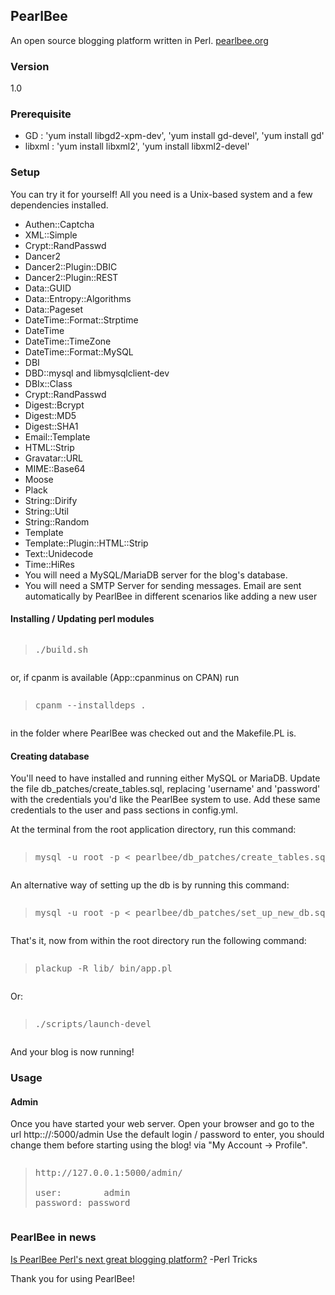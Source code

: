 <h2>PearlBee</h2>
An open source blogging platform written in Perl. <a href="http://pearlbee.org/">pearlbee.org</a>
<h3>Version</h3>
1.0

<h3>Prerequisite</h3>
<ul>
<li>GD : 'yum install libgd2-xpm-dev', 'yum install gd-devel', 'yum install gd'</li>
<li>libxml : 'yum install libxml2', 'yum install libxml2-devel'</li>
</ul>

<h3>Setup</h3>
You can try it for yourself! All you need is a Unix-based system and a few dependencies installed.

<ul>
<li>Authen::Captcha</li>
<li>XML::Simple</li>
<li>Crypt::RandPasswd</li>
<li>Dancer2</li>
<li>Dancer2::Plugin::DBIC</li>
<li>Dancer2::Plugin::REST</li>
<li>Data::GUID</li>
<li>Data::Entropy::Algorithms</li>
<li>Data::Pageset</li>
<li>DateTime::Format::Strptime</li>
<li>DateTime</li>
<li>DateTime::TimeZone</li>
<li>DateTime::Format::MySQL</li>
<li>DBI</li>
<li>DBD::mysql and libmysqlclient-dev </li>
<li>DBIx::Class</li>
<li>Crypt::RandPasswd</li>
<li>Digest::Bcrypt</li>
<li>Digest::MD5</li>
<li>Digest::SHA1</li>
<li>Email::Template</li>
<li>HTML::Strip</li>
<li>Gravatar::URL</li>
<li>MIME::Base64</li>
<li>Moose</li>
<li>Plack</li>
<li>String::Dirify</li>
<li>String::Util</li>
<li>String::Random</li>
<li>Template</li>
<li>Template::Plugin::HTML::Strip</li>
<li>Text::Unidecode</li>
<li>Time::HiRes</li>

<li>You will need a MySQL/MariaDB server for the blog's database.</li>
<li>You will need a SMTP Server for sending messages. Email are sent automatically by PearlBee in different scenarios like adding a new user </li> 
</ul>

<h4>Installing / Updating perl modules</h4>
<pre><blockquote>./build.sh</blockquote></pre>

or, if cpanm is available (App::cpanminus on CPAN)
run 
<pre><blockquote>cpanm --installdeps . </blockquote></pre>
in the folder where PearlBee was checked out and the Makefile.PL is.


<h4>Creating database</h4>
You'll need to have installed and running either MySQL or MariaDB. Update the file db_patches/create_tables.sql, replacing 'username' and 'password' with the credentials you'd like the PearlBee system to use. Add these same credentials to the user and pass sections in config.yml.

At the terminal from the root application directory, run this command:
<pre><blockquote>mysql -u root -p &lt; pearlbee/db_patches/create_tables.sql</blockquote></pre>

An alternative way of setting up the db is by running this command:
<pre><blockquote>mysql -u root -p &lt; pearlbee/db_patches/set_up_new_db.sql</blockquote></pre>


That's it, now from within the root directory run the following command:

<pre><blockquote>plackup -R lib/ bin/app.pl</p></blockquote></pre>

Or:

<pre><blockquote>./scripts/launch-devel</p></blockquote></pre>

And your blog is now running!

<h3>Usage</h3>

<h4>Admin</h4>
Once you have started your web server.
Open your browser and go to the url http:://<YOUR_IP>:5000/admin
Use the default login / password to enter, you should change them before starting using the blog!
via "My Account -> Profile".

<pre><blockquote>http://127.0.0.1:5000/admin/

user:        admin
password: password
</blockquote></pre>

<h3>PearlBee in news</h3>
<a href="http://perltricks.com/article/69/2014/2/17/Is-PearlBee-Perl-s-next-great-blogging-platform-">Is PearlBee Perl's next great blogging platform?</a> -Perl Tricks

Thank you for using PearlBee!
